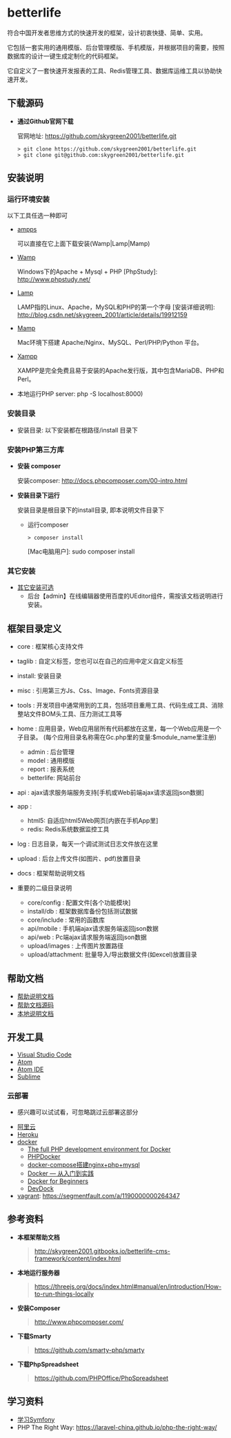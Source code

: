 # betterlife

符合中国开发者思维方式的快速开发的框架，设计初衷快捷、简单、实用。

它包括一套实用的通用模版、后台管理模版、手机模版，并根据项目的需要，按照数据库的设计一键生成定制化的代码框架。

它自定义了一套快速开发报表的工具、Redis管理工具、数据库运维工具以协助快速开发。

## 下载源码

* **通过Github官网下载**

  官网地址: https://github.com/skygreen2001/betterlife.git

  ```
  > git clone https://github.com/skygreen2001/betterlife.git
  > git clone git@github.com:skygreen2001/betterlife.git
  ```
  
## 安装说明

### 运行环境安装

  以下工具任选一种即可

  - [ampps](http://www.ampps.com)

    可以直接在它上面下载安装(Wamp|Lamp|Mamp)

  - [Wamp](http://www.wampserver.com/en/)

    Windows下的Apache + Mysql + PHP
    [PhpStudy]: http://www.phpstudy.net/

  - [Lamp](https://lamp.sh/)

    LAMP指的Linux、Apache，MySQL和PHP的第一个字母
    [安装详细说明]: http://blog.csdn.net/skygreen_2001/article/details/19912159

  - [Mamp](http://www.mamp.info/en/)

    Mac环境下搭建 Apache/Nginx、MySQL、Perl/PHP/Python 平台。

  - [Xampp](https://www.apachefriends.org/zh_cn/index.html)

    XAMPP是完全免费且易于安装的Apache发行版，其中包含MariaDB、PHP和Perl。

  - 本地运行PHP server: php -S localhost:8000)

### 安装目录

  - 安装目录: 以下安装都在根路径/install 目录下

### 安装PHP第三方库

* **安装 composer**

  安装composer: http://docs.phpcomposer.com/00-intro.html

* **安装目录下运行**

  安装目录是根目录下的install目录, 即本说明文件目录下

  - 运行composer

    ```
    > composer install
    ```
    [Mac电脑用户]: sudo composer install

### 其它安装

  - [其它安装可选](install/README.md)
    - 后台【admin】在线编辑器使用百度的UEditor组件，需按该文档说明进行安装。

## 框架目录定义

  - core   : 框架核心支持文件
  - taglib : 自定义标签，您也可以在自己的应用中定义自定义标签
  - install: 安装目录
  - misc   : 引用第三方Js、Css、Image、Fonts资源目录
  - tools  : 开发项目中通常用到的工具，包括项目重用工具、代码生成工具、消除整站文件BOM头工具、压力测试工具等
  - home   : 应用目录，Web应用层所有代码都放在这里，每一个Web应用是一个子目录。
             (每个应用目录名称需在Gc.php里的变量:$module_name里注册)
    - admin     : 后台管理
    - model     : 通用模版
    - report    : 报表系统
    - betterlife: 网站前台
  - api    : ajax请求服务端服务支持[手机或Web前端ajax请求返回json数据]
  - app    :
    - html5: 自适应html5Web网页[内嵌在手机App里]
    - redis: Redis系统数据监控工具
  - log    : 日志目录，每天一个调试测试日志文件放在这里
  - upload : 后台上传文件(如图片、pdf)放置目录    
  - docs   : 框架帮助说明文档

  - 重要的二级目录说明
    - core/config      : 配置文件[各个功能模块]
    - install/db       : 框架数据库备份包括测试数据
    - core/include     : 常用的函数库
    - api/mobile       : 手机端ajax请求服务端返回json数据
    - api/web          : Pc端ajax请求服务端返回json数据
    - upload/images    : 上传图片放置路径
    - upload/attachment: 批量导入/导出数据文件(如excel)放置目录

## 帮助文档

* [帮助说明文档](https://www.gitbook.com/book/skygreen2001/betterlife)
* [帮助文档源码](https://github.com/skygreen2001/betterlife.gitbook)
* [本地说明文档](docs/)


## 开发工具

* [Visual Studio Code](https://code.visualstudio.com/)
* [Atom](https://atom.io)
* [Atom IDE](https://ide.atom.io/)
* [Sublime](http://www.sublimetext.com)

### 云部署

- 感兴趣可以试试看，可忽略跳过云部署这部分

* [阿里云](https://market.aliyun.com/developer)
* [Heroku](https://devcenter.heroku.com/categories/php)
* [docker](https://docs.docker.com)
  * [The full PHP development environment for Docker](http://laradock.io)
  * [PHPDocker](https://phpdocker.io/)
  * [docker-compose搭建nginx+php+mysql](https://github.com/kkmike999/docker-compose-php-nginx-mysql)
  * [Docker — 从入门到实践](https://yeasy.gitbooks.io/docker_practice/content/)
  * [Docker for Beginners](https://github.com/docker/labs/tree/master/beginner/)
  * [DevDock](https://github.com/iMacken/DevDock)
* [vagrant](https://app.vagrantup.com/laravel/boxes/homestead-7): https://segmentfault.com/a/1190000000264347

## 参考资料

* **本框架帮助文档**
  > http://skygreen2001.gitbooks.io/betterlife-cms-framework/content/index.html
* **本地运行服务器**
  > https://threejs.org/docs/index.html#manual/en/introduction/How-to-run-things-locally
* **安装Composer**
  > http://www.phpcomposer.com/
* **下载Smarty**
  > https://github.com/smarty-php/smarty
* **下载PhpSpreadsheet**
  > https://github.com/PHPOffice/PhpSpreadsheet

## 学习资料

- [学习Symfony](docs/learn/SYMFONY.md)
- PHP The Right Way: https://laravel-china.github.io/php-the-right-way/
